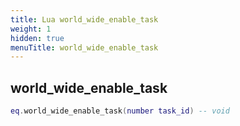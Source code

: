 ```yaml
---
title: Lua world_wide_enable_task
weight: 1
hidden: true
menuTitle: world_wide_enable_task
---
```

## world_wide_enable_task
```lua
eq.world_wide_enable_task(number task_id) -- void
```